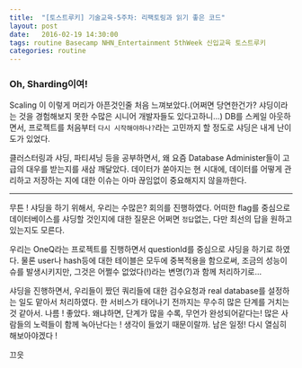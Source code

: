 ```yaml
---
title:  "[토스트루키] 기술교육-5주차: 리팩토링과 읽기 좋은 코드"
layout: post
date:   2016-02-19 14:30:00
tags: routine Basecamp NHN_Entertainment 5thWeek 신입교육 토스트루키
categories: routine
---
```



### Oh, Sharding이여!
Scaling 이 이렇게 머리가 아픈것인줄 처음 느껴보았다.(어쩌면 당연한건가? 샤딩이라는 것을 경험해보지 못한 수많은 시니어 개발자들도 있다고하니...)
DB를 스케일 아웃하면서, 프로젝트를 처음부터 ```다시 시작해야하나?```라는 고민까지 할 정도로 샤딩은 내게 난이도가 있었다.

클러스터링과 샤딩, 파티셔닝 등을 공부하면서, 왜 요즘 Database Administer들이 고급의 대우를 받는지를 새삼 깨달았다. 데이터가 쏟아지는 현 시대에, 데이터를 어떻게 관리하고 저장하는 지에 대한 이슈는 아마 끊임없이 중요해지지 않을까한다.

---

무튼 ! 샤딩을 하기 위해서, 우리는 수많은? 회의를 진행하였다. 어떠한 flag를 중심으로 데이터베이스를 샤딩할 것인지에 대한 질문은 어쩌면 ```정답```없는, 다만 최선의 답을 원하고 있는지도 모른다.

우리는 OneQ라는 프로젝트를 진행하면서 questionId를 중심으로 샤딩을 하기로 하였다. 물론 user나 hash등에 대한 테이블은 모두에 중복적용을 함으로써, 조금의 성능이슈를 발생시키지만, 그것은 어쩔수 없었다(!)라는 변명(?)과 함께 처리하기로...

샤딩을 진행하면서, 우리들이 짰던 쿼리들에 대한 검수요청과 real database를 설정하는 일도 맡아서 처리하였다. 한 서비스가 태어나기 전까지는 무수히 많은 단계를 거치는 것 같아서. 나름 ! 좋았다. 왜냐하면, 단계가 많을 수록, 무언가 완성되어같다는! 많은 사람들의 노력들이 함께 녹아난다는 ! 생각이 들었기 때문이랄까. 남은 일정! 다시 열심히 해보아야겠다 !

끄읏